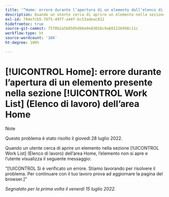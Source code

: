 ```yaml
---
title: '“Home: errore durante l’apertura di un elemento dall’elenco di lavoro nell’area Home”'
description: Quando un utente cerca di aprire un elemento nella sezione [!UICONTROL Work List] (Elenco di lavoro) dell’area Home, l’elemento non si apre e l’utente visualizza un messaggio di errore.
exl-id: 704e7cb5-78f5-49ff-a44f-bc53adeac812
hidefromtoc: true
source-git-commit: 7570b2a560505d66e0e83656c9a601226998c11c
workflow-type: ht
source-wordcount: '104'
ht-degree: 100%

---
```


# [!UICONTROL Home]: errore durante l’apertura di un elemento presente nella sezione [!UICONTROL Work List] (Elenco di lavoro) dell’area Home

>[!NOTE]
>
>Questo problema è stato risolto il giovedì 28 luglio 2022.

Quando un utente cerca di aprire un elemento nella sezione [!UICONTROL Work List] (Elenco di lavoro) dell’area Home, l’elemento non si apre e l’utente visualizza il seguente messaggio:

“[!UICONTROL Si è verificato un errore. Stiamo lavorando per risolvere il problema. Per continuare con il tuo lavoro prova ad aggiornare la pagina del browser.]”

_Segnalato per la prima volta il venerdì 15 luglio 2022._
